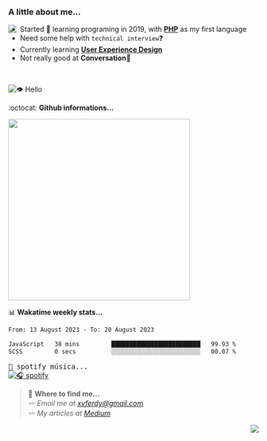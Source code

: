 ### A little about me...
<img src="https://cdn.betterttv.net/emote/584d92a1f52be01a7ee606a9/3x" align="left"/>

- Started 🎉 learning programing in 2019, with [**PHP**](https://www.php.net/) as my first language
- Need some help with `technical interview`❓
- Currently learning [**User Experience Design**](https://www.nngroup.com/articles/definition-user-experience/)
- Not really good at **Conversation**💢
<br>

![👁️ Hello](https://visitor-badge.glitch.me/badge?page_id=xvferdy.xvferdy&left_color=DimGray&right_color=CornflowerBlue&left_text=Profile%20visit)

:octocat: **Github informations...**

<!--![Top Langs](https://github-readme-stats.vercel.app/api/top-langs/?username=xvferdy&layout=compact)-->
<img src="https://github-readme-stats.vercel.app/api/top-langs/?username=xvferdy&layout=compact" width="365px"/>

📊 **Wakatime weekly stats...**

<!--START_SECTION:waka-->

```txt
From: 13 August 2023 - To: 20 August 2023

JavaScript   38 mins         █████████████████████████   99.93 %
SCSS         0 secs          ░░░░░░░░░░░░░░░░░░░░░░░░░   00.07 %
```

<!--END_SECTION:waka-->


<!-- https://www.spotify.com/us/account/apps/ -->
<kbd>🎵 spotify música...</kbd> <br>
[![🎧 spotify](https://spotify-github-profile.vercel.app/api/view?uid=xvferdy&cover_image=true&theme=novatorem&bar_color=0080ff)](https://spotify-github-profile.vercel.app/api/view?uid=xvferdy&redirect=true)

> 📠 **Where to find me...**</br>
>  _〰 Email me at [xvferdy@gmail.com](mailto:xvferdy@gmail.com) <br>
〰 My articles at [Medium](https://medium.com/@berlianto.dev)_

<img src="https://cdn.betterttv.net/emote/5d7d8931d2458468c1f44dc2/1x" align="right">
